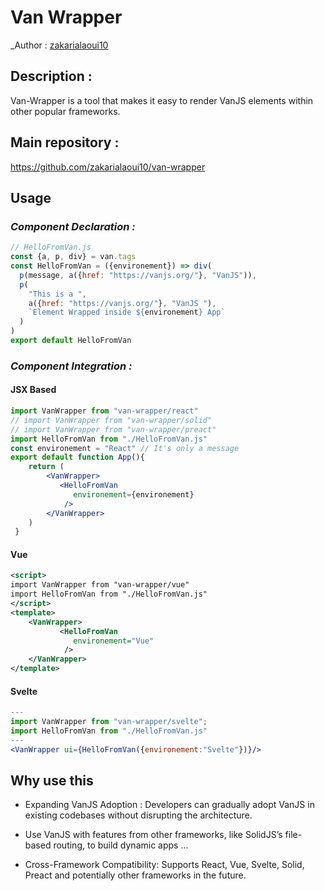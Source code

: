 # Van Wrapper

_Author : [zakarialaoui10](https://github.com/zakarialaoui10)

## Description :

Van-Wrapper is a tool that makes it easy to render VanJS elements within other popular frameworks.

## Main repository : 

https://github.com/zakarialaoui10/van-wrapper


## Usage

### *Component Declaration :*
```js
// HelloFromVan.js
const {a, p, div} = van.tags
const HelloFromVan = ({environement}) => div(
  p(message, a({href: "https://vanjs.org/"}, "VanJS")),
  p(
    "This is a ",
    a({href: "https://vanjs.org/"}, "VanJS "),
    `Element Wrapped inside ${environement} App`
  )
)
export default HelloFromVan
```
### *Component Integration :*

#### JSX Based 
```jsx
import VanWrapper from "van-wrapper/react"
// import VanWrapper from "van-wrapper/solid"
// import VanWrapper from "van-wrapper/preact"
import HelloFromVan from "./HelloFromVan.js"
const environement = "React" // It's only a message 
export default function App(){
    return (
        <VanWrapper>
           <HelloFromVan 
              environement={environement} 
            />
        </VanWrapper>
    )
 }
```
#### Vue 
```xml
<script>
import VanWrapper from "van-wrapper/vue"
import HelloFromVan from "./HelloFromVan.js"
</script>
<template>
    <VanWrapper>
           <HelloFromVan 
              environement="Vue"  
            />
    </VanWrapper>
</template>
```
#### Svelte

```jsx
---
import VanWrapper from "van-wrapper/svelte";
import HelloFromVan from "./HelloFromVan.js"
---
<VanWrapper ui={HelloFromVan({environement:"Svelte"})}/>
```

## Why use this 

- Expanding VanJS Adoption : Developers can gradually adopt VanJS in existing codebases without disrupting the architecture.

- Use VanJS with features from other frameworks, like SolidJS’s file-based routing, to build dynamic apps ...

- Cross-Framework Compatibility: Supports React, Vue, Svelte, Solid, Preact and potentially other frameworks in the future.

